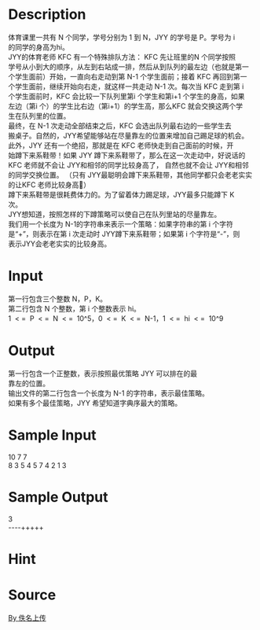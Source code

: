 
# Description

<div class="content"><p>体育课里一共有 N 个同学，学号分别为 1 到 N，JYY 的学号是 P。学号为 i<br/>
的同学的身高为hi。 <br/>
JYY的体育老师 KFC 有一个特殊排队方法： KFC 先让班里的N 个同学按照<br/>
学号从小到大的顺序，从左到右站成一排，然后从到队列的最左边（也就是第一<br/>
个学生面前）开始，一直向右走动到第 N-1 个学生面前；接着 KFC 再回到第一<br/>
个学生面前，继续开始向右走，就这样一共走动 N-1 次。每次当 KFC 走到第 i<br/>
个学生面前时，KFC 会比较一下队列里第i 个学生和第i+1 个学生的身高，如果<br/>
左边（第i 个）的学生比右边（第i+1）的学生高，那么KFC 就会交换这两个学<br/>
生在队列里的位置。 <br/>
最终，在 N-1 次走动全部结束之后，KFC 会选出队列最右边的一些学生去<br/>
搬桌子。自然的，JYY希望能够站在尽量靠左的位置来增加自己踢足球的机会。  <br/>
此外，JYY 还有一个绝招，那就是在 KFC 老师快走到自己面前的时候，开<br/>
始蹲下来系鞋带！如果 JYY 蹲下来系鞋带了，那么在这一次走动中，好说话的<br/>
KFC 老师就不会让 JYY和相邻的同学比较身高了， 自然也就不会让 JYY和相邻<br/>
的同学交换位置。 （只有 JYY最聪明会蹲下来系鞋带，其他同学都只会老老实实<br/>
的让KFC 老师比较身高） <br/>
蹲下来系鞋带是很耗费体力的。为了留着体力踢足球，JYY最多只能蹲下 K<br/>
次。 <br/>
JYY想知道，按照怎样的下蹲策略可以使自己在队列里站的尽量靠左。 <br/>
我们用一个长度为 N-1的字符串来表示一个策略：如果字符串的第 i 个字符<br/>
是“+”，则表示在第 i 次走动时 JYY蹲下来系鞋带；如果第 i 个字符是“-”，则<br/>
表示JYY会老老实实的比较身高。</p></div>

# Input

<div class="content"><p>第一行包含三个整数 N，P，K。<br/>
第二行包含 N 个整数，第 i 个整数表示 hi。<br/>
1  &lt; =  P  &lt; =  N  &lt; =  10^5，0  &lt; =  K  &lt; =  N-1，1  &lt; =  hi  &lt; =  10^9</p></div>

# Output

<div class="content"><p>第一行包含一个正整数，表示按照最优策略 JYY 可以排在的最<br/>
靠左的位置。 <br/>
输出文件的第二行包含一个长度为 N-1 的字符串，表示最佳策略。 <br/>
如果有多个最佳策略，JYY 希望知道字典序最大的策略。</p></div>

# Sample Input

<div class="content"><span class="sampledata">10 7 7<br/>
8 3 5 4 5 7 4 2 1 3<br/>
</span></div>

# Sample Output

<div class="content"><span class="sampledata">3<br/>
----+++++</span></div>

# Hint

<div class="content"><p></p></div>

# Source

<div class="content"><p><a href="problemset.php?search=By 佚名上传">By 佚名上传</a></p></div>

